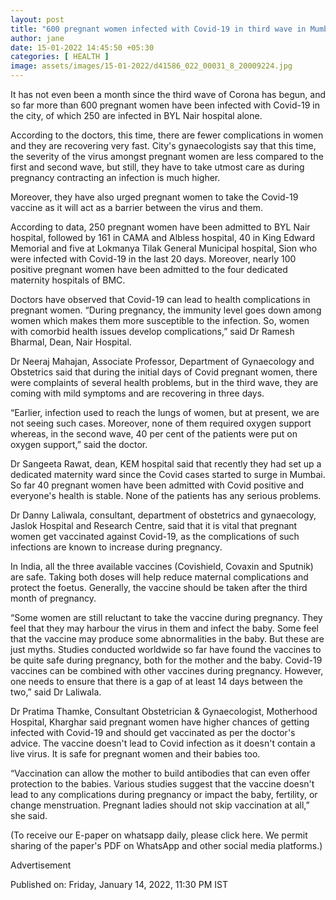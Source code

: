 ```yaml
---
layout: post
title: "600 pregnant women infected with Covid-19 in third wave in Mumbai: Data"
author: jane 
date: 15-01-2022 14:45:50 +05:30 
categories: [ HEALTH ] 
image: assets/images/15-01-2022/d41586_022_00031_8_20009224.jpg
---
```

It has not even been a month since the third wave of Corona has begun, and so far more than 600 pregnant women have been infected with Covid-19 in the city, of which 250 are infected in BYL Nair hospital alone.

According to the doctors, this time, there are fewer complications in women and they are recovering very fast. City's gynaecologists say that this time, the severity of the virus amongst pregnant women are less compared to the first and second wave, but still, they have to take utmost care as during pregnancy contracting an infection is much higher.

Moreover, they have also urged pregnant women to take the Covid-19 vaccine as it will act as a barrier between the virus and them.

According to data, 250 pregnant women have been admitted to BYL Nair hospital, followed by 161 in CAMA and Albless hospital, 40 in King Edward Memorial and five at Lokmanya Tilak General Municipal hospital, Sion who were infected with Covid-19 in the last 20 days. Moreover, nearly 100 positive pregnant women have been admitted to the four dedicated maternity hospitals of BMC.

Doctors have observed that Covid-19 can lead to health complications in pregnant women. “During pregnancy, the immunity level goes down among women which makes them more susceptible to the infection. So, women with comorbid health issues develop complications,” said Dr Ramesh Bharmal, Dean, Nair Hospital.

Dr Neeraj Mahajan, Associate Professor, Department of Gynaecology and Obstetrics said that during the initial days of Covid pregnant women, there were complaints of several health problems, but in the third wave, they are coming with mild symptoms and are recovering in three days.

“Earlier, infection used to reach the lungs of women, but at present, we are not seeing such cases. Moreover, none of them required oxygen support whereas, in the second wave, 40 per cent of the patients were put on oxygen support,” said the doctor.

Dr Sangeeta Rawat, dean, KEM hospital said that recently they had set up a dedicated maternity ward since the Covid cases started to surge in Mumbai. So far 40 pregnant women have been admitted with Covid positive and everyone's health is stable. None of the patients has any serious problems.

Dr Danny Laliwala, consultant, department of obstetrics and gynaecology, Jaslok Hospital and Research Centre, said that it is vital that pregnant women get vaccinated against Covid-19, as the complications of such infections are known to increase during pregnancy.

In India, all the three available vaccines (Covishield, Covaxin and Sputnik) are safe. Taking both doses will help reduce maternal complications and protect the foetus. Generally, the vaccine should be taken after the third month of pregnancy.

“Some women are still reluctant to take the vaccine during pregnancy. They feel that they may harbour the virus in them and infect the baby. Some feel that the vaccine may produce some abnormalities in the baby. But these are just myths. Studies conducted worldwide so far have found the vaccines to be quite safe during pregnancy, both for the mother and the baby. Covid-19 vaccines can be combined with other vaccines during pregnancy. However, one needs to ensure that there is a gap of at least 14 days between the two,” said Dr Laliwala.

Dr Pratima Thamke, Consultant Obstetrician & Gynaecologist, Motherhood Hospital, Kharghar said pregnant women have higher chances of getting infected with Covid-19 and should get vaccinated as per the doctor's advice. The vaccine doesn't lead to Covid infection as it doesn't contain a live virus. It is safe for pregnant women and their babies too.

“Vaccination can allow the mother to build antibodies that can even offer protection to the babies. Various studies suggest that the vaccine doesn't lead to any complications during pregnancy or impact the baby, fertility, or change menstruation. Pregnant ladies should not skip vaccination at all,” she said.

(To receive our E-paper on whatsapp daily, please click here. We permit sharing of the paper's PDF on WhatsApp and other social media platforms.)

Advertisement

Published on: Friday, January 14, 2022, 11:30 PM IST